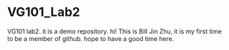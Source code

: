 # VG101_Lab2
VG101 lab2.
it is a demo repository.
hi! This is Bill Jin Zhu, it is my first time to be a member of github.
hope to have a good time here.
